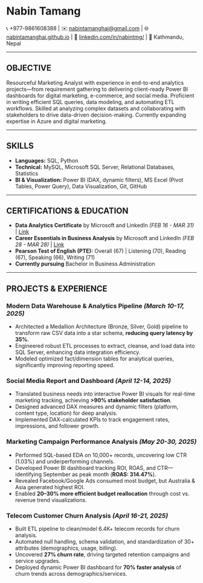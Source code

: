 # Nabin Tamang  
📞 +977-9861608388 | ✉️ nabintamanghai@gmail.com | 🌐 [nabintamanghai.github.io](https://nabintamanghai.github.io) | 💼 [linkedin.com/in/nabintmg/](https://linkedin.com/in/nabintmg/) | 📍 Kathmandu, Nepal  

---

## OBJECTIVE  
Resourceful Marketing Analyst with experience in end-to-end analytics projects—from requirement gathering to delivering client-ready Power BI dashboards for digital marketing, e-commerce, and social media. Proficient in writing efficient SQL queries, data modeling, and automating ETL workflows. Skilled at analyzing complex datasets and collaborating with stakeholders to drive data-driven decision-making. Currently expanding expertise in Azure and digital marketing.  

---

## SKILLS  
- **Languages:** SQL, Python  
- **Technical:** MySQL, Microsoft SQL Server, Relational Databases, Statistics  
- **BI & Visualization:** Power BI (DAX, dynamic filters), MS Excel (Pivot Tables, Power Query), Data Visualization, Git, GitHub  

---

## CERTIFICATIONS & EDUCATION  
- **Data Analytics Certificate** by Microsoft and LinkedIn *(FEB 16 - MAR 31)* | [Link]()  
- **Career Essentials in Business Analysis** by Microsoft and LinkedIn *(FEB 28 - MAR 28)* | [Link]()  
- **Pearson Test of English (PTE):** Overall (67) | Listening (70), Reading (67), Speaking (66), Writing (71)  
- **Currently pursuing** Bachelor in Business Administration  

---

## PROJECTS & EXPERIENCE  

### **Modern Data Warehouse & Analytics Pipeline** *(March 10-17, 2025)*  
- Architected a Medallion Architecture (Bronze, Silver, Gold) pipeline to transform raw CSV data into a star schema, **reducing query latency by 35%**.  
- Engineered robust ETL processes to extract, cleanse, and load data into SQL Server, enhancing data integration efficiency.  
- Modeled optimized fact/dimension tables for analytical queries, significantly improving reporting speed.  

### **Social Media Report and Dashboard** *(April 12-14, 2025)*  
- Translated business needs into interactive Power BI visuals for real-time marketing tracking, achieving **>90% stakeholder satisfaction**.  
- Designed advanced DAX measures and dynamic filters (platform, content type, location) for deep analysis.  
- Implemented DAX-calculated KPIs to track engagement rates, impressions, and follower growth.  

### **Marketing Campaign Performance Analysis** *(May 20-30, 2025)*  
- Performed SQL-based EDA on 10,000+ records, uncovering low CTR (1.03%) and underperforming channels.  
- Developed Power BI dashboard tracking ROI, ROAS, and CTR—identifying September as peak month (**ROAS: 314.47%**).  
- Revealed Facebook/Google Ads consumed most budget, but Australia & Asia generated highest ROI.  
- Enabled **20–30% more efficient budget reallocation** through cost vs. revenue trend visualizations.  

### **Telecom Customer Churn Analysis** *(April 16-21, 2025)*  
- Built ETL pipeline to clean/model 6.4K+ telecom records for churn analysis.  
- Automated null handling, schema validation, and standardization of 30+ attributes (demographics, usage, billing).  
- Uncovered **27% churn rate**, driving targeted retention campaigns and service upgrades.  
- Deployed dynamic Power BI dashboard for **70% faster analysis** of churn trends across demographics/services.  
